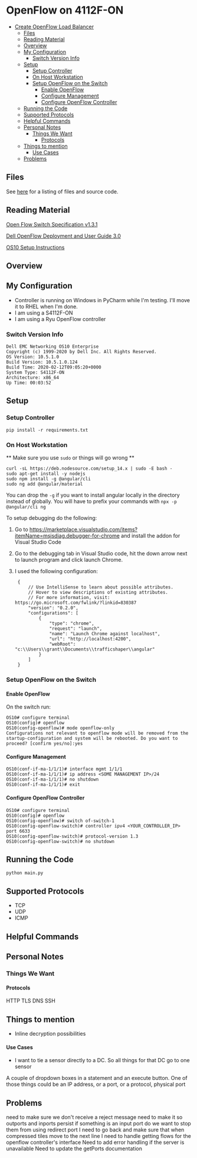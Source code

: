 # OpenFlow on 4112F-ON

- [Create OpenFlow Load Balancer](#create-openflow-load-balancer)
  - [Files](#files)
  - [Reading Material](#reading-material)
  - [Overview](#overview)
  - [My Configuration](#my-configuration)
    - [Switch Version Info](#switch-version-info)
  - [Setup](#setup)
    - [Setup Controller](#setup-controller)
    - [On Host Workstation](#on-host-workstation)
    - [Setup OpenFlow on the Switch](#setup-openflow-on-the-switch)
      - [Enable OpenFlow](#enable-openflow)
      - [Configure Management](#configure-management)
      - [Configure OpenFlow Controller](#configure-openflow-controller)
  - [Running the Code](#running-the-code)
  - [Supported Protocols](#supported-protocols)
  - [Helpful Commands](#helpful-commands)
  - [Personal Notes](#personal-notes)
    - [Things We Want](#things-we-want)
      - [Protocols](#protocols)
  - [Things to mention](#things-to-mention)
      - [Use Cases](#use-cases)
  - [Problems](#problems)

## Files

See [here](https://github.com/grantcurell/grantcurell.github.io/tree/master/docs/OpenFlow%20on%204112F-ON) for a listing of files and source code.

## Reading Material

[Open Flow Switch Specification v1.3.1](./Reading_Material/openflow-spec-v1.3.1.pdf)

[Dell OpenFlow Deployment and User Guide 3.0](https://topics-cdn.dell.com/pdf/force10-sw-defined-ntw_deployment-guide3_en-us.pdf)

[OS10 Setup Instructions](./Reading_Material/force10-s3048-on_connectivity-guide4_en-us.pdf)

## Overview

## My Configuration

- Controller is running on Windows in PyCharm while I'm testing. I'll move it to RHEL when I'm done.
- I am using a S4112F-ON
- I am using a Ryu OpenFlow controller

### Switch Version Info

    Dell EMC Networking OS10 Enterprise
    Copyright (c) 1999-2020 by Dell Inc. All Rights Reserved.
    OS Version: 10.5.1.0
    Build Version: 10.5.1.0.124
    Build Time: 2020-02-12T09:05:20+0000
    System Type: S4112F-ON
    Architecture: x86_64
    Up Time: 00:03:52

## Setup

### Setup Controller

    pip install -r requirements.txt

### On Host Workstation

** Make sure you use `sudo` or things will go wrong **

    curl -sL https://deb.nodesource.com/setup_14.x | sudo -E bash -
    sudo apt-get install -y nodejs
    sudo npm install -g @angular/cli
    sudo ng add @angular/material

You can drop the `-g` if you want to install angular locally in the directory instead of globally.
You will have to prefix your commands with `npx -p @angular/cli ng`

To setup debugging do the following:

1. Go to https://marketplace.visualstudio.com/items?itemName=msjsdiag.debugger-for-chrome and install the addon for Visual Studio Code
2. Go to the debugging tab in Visual Studio code, hit the down arrow next to launch program and click launch Chrome.
3. I used the following configuration:

        {
            // Use IntelliSense to learn about possible attributes.
            // Hover to view descriptions of existing attributes.
            // For more information, visit: https://go.microsoft.com/fwlink/?linkid=830387
            "version": "0.2.0",
            "configurations": [
                {
                    "type": "chrome",
                    "request": "launch",
                    "name": "Launch Chrome against localhost",
                    "url": "http://localhost:4200",
                    "webRoot": "c:\\Users\\grant\\Documents\\trafficshaper\\angular"
                }
            ]
        }


### Setup OpenFlow on the Switch

#### Enable OpenFlow 

On the switch run:

    OS10# configure terminal
    OS10(config)# openflow
    OS10(config-openflow)# mode openflow-only
    Configurations not relevant to openflow mode will be removed from the startup-configuration and system will be rebooted. Do you want to proceed? [confirm yes/no]:yes

#### Configure Management

    OS10(conf-if-ma-1/1/1)# interface mgmt 1/1/1
    OS10(conf-if-ma-1/1/1)# ip address <SOME MANAGEMENT IP>/24
    OS10(conf-if-ma-1/1/1)# no shutdown
    OS10(conf-if-ma-1/1/1)# exit

#### Configure OpenFlow Controller

    OS10# configure terminal
    OS10(config)# openflow
    OS10(config-openflow)# switch of-switch-1
    OS10(config-openflow-switch)# controller ipv4 <YOUR_CONTROLLER_IP> port 6633
    OS10(config-openflow-switch)# protocol-version 1.3
    OS10(config-openflow-switch)# no shutdown

## Running the Code

`python main.py`

## Supported Protocols

- TCP
- UDP
- ICMP

## Helpful Commands



## Personal Notes

### Things We Want

#### Protocols

HTTP
TLS
DNS
SSH

## Things to mention

- Inline decryption possibilities

#### Use Cases

- I want to tie a sensor directly to a DC. So all things for that DC go to one sensor

A couple of dropdown boxes in a statement and an execute button.
One of those things could be an IP address, or a port, or a protocol, physical port

## Problems

need to make sure we don't receive a reject message
need to make it so outports and inports persist
if something is an input port do we want to stop them from using redirect port
I need to go back and make sure that when compressed tiles move to the next line
I need to handle getting flows for the openflow controller's interface
Need to add error handling if the server is unavailable
Need to update the getPorts documentation
